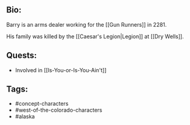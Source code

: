 ## Bio:

Barry is an arms dealer working for the [[Gun Runners]] in 2281.

His family was killed by the [[Caesar's Legion|Legion]] at [[Dry Wells]].

## Quests:

- Involved in [[Is-You-or-Is-You-Ain't]]

## Tags:

- #concept-characters
- #west-of-the-colorado-characters
- #alaska